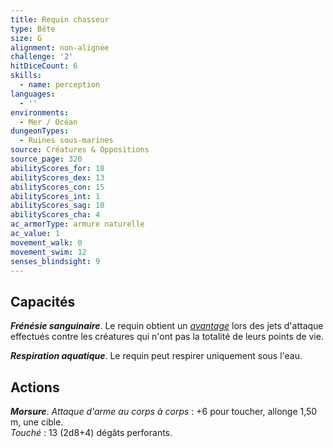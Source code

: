 ```yaml
---
title: Requin chasseur
type: Bête
size: G
alignment: non-alignée
challenge: '2'
hitDiceCount: 6
skills:
  - name: perception
languages:
  - ''
environments:
  - Mer / Océan
dungeonTypes:
  - Ruines sous-marines
source: Créatures & Oppositions
source_page: 320
abilityScores_for: 18
abilityScores_dex: 13
abilityScores_con: 15
abilityScores_int: 1
abilityScores_sag: 10
abilityScores_cha: 4
ac_armorType: armure naturelle
ac_value: 1
movement_walk: 0
movement_swim: 12
senses_blindsight: 9
---
```

## Capacités
_**Frénésie sanguinaire**_. Le requin obtient un [_avantage_](/utiliser-les-caracteristiques/#avantage-et-desavantage) lors des jets d'attaque effectués contre les créatures qui n'ont pas la totalité de leurs points de vie.

_**Respiration aquatique**_. Le requin peut respirer uniquement sous l'eau.

## Actions
_**Morsure**_. _Attaque d'arme au corps à corps_ : +6 pour toucher, allonge 1,50 m, une cible.  
_Touché_ : 13 (2d8+4) dégâts perforants.
